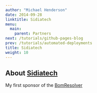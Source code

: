 ```yaml
---
author: "Michael Henderson"
date: 2014-09-28
linktitle: Sidiatech
menu:
  main:
    parent: Partners
next: /tutorials/github-pages-blog
prev: /tutorials/automated-deployments
title: Sidiatech
weight: 10
---
```




## About [Sidiatech](https://sidiatech.com)

My first sponsor of the [BomResolver](https://bomresolver.io) 


